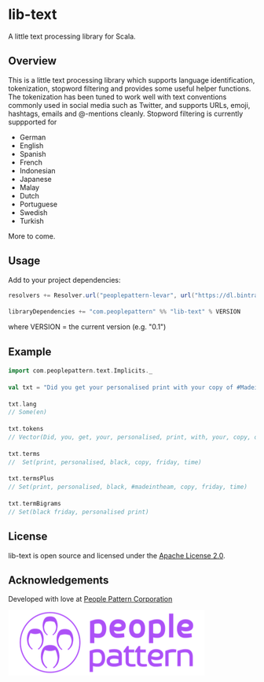 # lib-text

A little text processing library for Scala.

## Overview

This is a little text processing library which supports language
identification, tokenization, stopword filtering and provides some
useful helper functions. The tokenization has been tuned to work
well with text conventions commonly used in social media such as
Twitter, and supports URLs, emoji, hashtags, emails and @-mentions
cleanly. Stopword filtering is currently suppported for

- German
- English
- Spanish
- French
- Indonesian
- Japanese
- Malay
- Dutch
- Portuguese
- Swedish
- Turkish

More to come.

## Usage

Add to your project dependencies:

```scala
resolvers += Resolver.url("peoplepattern-levar", url("https://dl.bintray.com/peoplepattern/releases/"))(Resolver.ivyStylePatterns))

libraryDependencies += "com.peoplepattern" %% "lib-text" % VERSION
```
where VERSION = the current version (e.g. "0.1")

## Example

```scala
import com.peoplepattern.text.Implicits._

val txt = "Did you get your personalised print with your copy of #MadeintheAM on Black Friday? If not, there's still time! http://www.myplaydirect.com/one-direction"

txt.lang
// Some(en)

txt.tokens
// Vector(Did, you, get, your, personalised, print, with, your, copy, of, #MadeintheAM, on, Black, Friday, ?, If, not, ,, there's, still, time, !, http://www.myplaydirect.com/one-direction)

txt.terms
//  Set(print, personalised, black, copy, friday, time)

txt.termsPlus
// Set(print, personalised, black, #madeintheam, copy, friday, time)

txt.termBigrams
// Set(black friday, personalised print)
```

## License

lib-text is open source and licensed under the [Apache License 2.0](LICENSE.txt).

## Acknowledgements

Developed with love at [People Pattern Corporation](https://peoplepattern.com)

[![People Pattern logo](pp.png)](https://peoplepattern.com)
